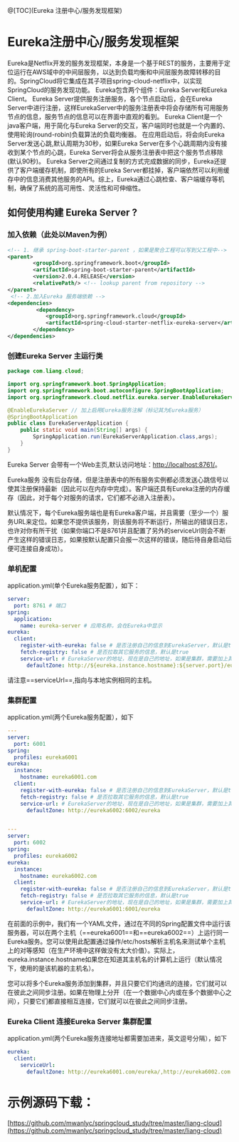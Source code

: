 
@[TOC](Eureka 注册中心/服务发现框架)

# Eureka注册中心/服务发现框架

Eureka是Netflix开发的服务发现框架，本身是一个基于REST的服务，主要用于定位运行在AWS域中的中间层服务，以达到负载均衡和中间层服务故障转移的目的。SpringCloud将它集成在其子项目spring-cloud-netflix中，以实现SpringCloud的服务发现功能。
Eureka包含两个组件：Eureka Server和Eureka Client。
Eureka Server提供服务注册服务，各个节点启动后，会在Eureka Server中进行注册，这样EurekaServer中的服务注册表中将会存储所有可用服务节点的信息，服务节点的信息可以在界面中直观的看到。
Eureka Client是一个java客户端，用于简化与Eureka Server的交互，客户端同时也就是一个内置的、使用轮询(round-robin)负载算法的负载均衡器。
在应用启动后，将会向Eureka Server发送心跳,默认周期为30秒，如果Eureka Server在多个心跳周期内没有接收到某个节点的心跳，Eureka Server将会从服务注册表中把这个服务节点移除(默认90秒)。
Eureka Server之间通过复制的方式完成数据的同步，Eureka还提供了客户端缓存机制，即使所有的Eureka Server都挂掉，客户端依然可以利用缓存中的信息消费其他服务的API。综上，Eureka通过心跳检查、客户端缓存等机制，确保了系统的高可用性、灵活性和可伸缩性。

## 如何使用构建 Eureka Server ?  
### 加入依赖（此处以Maven为例）
```xml
<!-- 1. 继承 spring-boot-starter-parent ，如果是聚合工程可以写到父工程中-->
<parent>
        <groupId>org.springframework.boot</groupId>
        <artifactId>spring-boot-starter-parent</artifactId>
        <version>2.0.4.RELEASE</version>
        <relativePath/> <!-- lookup parent from repository -->
</parent>
 <!-- 2.加入Eureka 服务端依赖 -->
<dependencies>
         <dependency>
            <groupId>org.springframework.cloud</groupId>
            <artifactId>spring-cloud-starter-netflix-eureka-server</artifactId>
        </dependency>
</dependencies>
```
### 创建Eureka Server 主运行类
```java
package com.liang.cloud;

import org.springframework.boot.SpringApplication;
import org.springframework.boot.autoconfigure.SpringBootApplication;
import org.springframework.cloud.netflix.eureka.server.EnableEurekaServer;

@EnableEurekaServer // 加上启用Eureka服务注解（标记其为Eureka服务）
@SpringBootApplication
public class EurekaServerApplication {
    public static void main(String[] args) {
        SpringApplication.run(EurekaServerApplication.class,args);
    }
}

```
Eureka Server 会带有一个Web主页,默认访问地址：[http://localhost:8761/](http://localhost:8761/)。

Eureka服务 没有后台存储，但是注册表中的所有服务实例都必须发送心跳信号以使其注册保持最新（因此可以在内存中完成）。客户端还具有Eureka注册的内存缓存（因此，对于每个对服务的请求，它们都不必进入注册表）。

默认情况下，每个Eureka服务端也是有Eureka客户端，并且需要（至少一个）服务URL来定位。如果您不提供该服务，则该服务将不断运行，所输出的错误日志，也许对你有所干扰（如果你端口不是8761并且配置了另外的serviceUrl则会不断产生这样的错误日志，如果按默认配置只会报一次这样的错误，随后待自身启动后便可连接自身成功）。

### 单机配置
application.yml(单个Eureka服务配置），如下：
```yml
server:
  port: 8761 # 端口
spring:
  application:
    name: eureka-server # 应用名称，会在Eureka中显示
eureka:
  client:
    register-with-eureka: false # 是否注册自己的信息到EurekaServer，默认是true
    fetch-registry: false # 是否拉取其它服务的信息，默认是true
    service-url: # EurekaServer的地址，现在是自己的地址，如果是集群，需要加上其它Server的地址。
      defaultZone: http://${eureka.instance.hostname}:${server.port}/eureka      
```
请注意==serviceUrl==,指向与本地实例相同的主机。

### 集群配置 
application.yml(两个Eureka服务配置），如下
```yml
---
server:
  port: 6001
spring:
  profiles: eureka6001
eureka:
  instance:
    hostname: eureka6001.com
  client:
    register-with-eureka: false # 是否注册自己的信息到EurekaServer，默认是true
    fetch-registry: false # 是否拉取其它服务的信息，默认是true
    service-url: # EurekaServer的地址，现在是自己的地址，如果是集群，需要加上其它Server的地址。
      defaultZone: http://eureka6002:6002/eureka


---
server:
  port: 6002
spring:
  profiles: eureka6002
eureka:
  instance:
    hostname: eureka6002.com
  client:
    register-with-eureka: false # 是否注册自己的信息到EurekaServer，默认是true
    fetch-registry: false # 是否拉取其它服务的信息，默认是true
    service-url: # EurekaServer的地址，现在是自己的地址，如果是集群，需要加上其它Server的地址。
      defaultZone: http://eureka6001:6001/eureka

```
在前面的示例中，我们有一个YAML文件，通过在不同的Spring配置文件中运行该服务器，可以在两个主机（==eureka6001==和==eureka6002==）上运行同一Eureka服务。您可以使用此配置通过操作/etc/hosts解析主机名来测试单个主机上的对等感知（在生产环境中这样做没有太大价值）。实际上，eureka.instance.hostname如果您在知道其主机名的计算机上运行（默认情况下，使用的是该机器的主机名）。

您可以将多个Eureka服务添加到集群，并且只要它们均通讯的连接，它们就可以在彼此之间同步注册。如果在物理上分开（在一个数据中心内或在多个数据中心之间），只要它们都直接相互连接，它们就可以在彼此之间同步注册。

### Eureka Client 连接Eureka Server 集群配置

application.yml(两个Eureka服务连接地址都需要加进来，英文逗号分隔），如下

```yml
eureka:
  client:
    serviceUrl:
      defaultZone: http://eureka6001.com/eureka/,http://eureka6002.com
```

# 示例源码下载：  
[https://github.com/mwanlyc/springcloud_study/tree/master/liang-cloud](https://github.com/mwanlyc/springcloud_study/tree/master/liang-cloud)